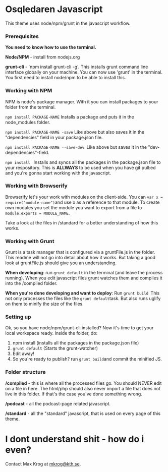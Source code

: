 # Osqledaren Javascript

This theme uses node/npm/grunt in the javascript workflow. 

### Prerequisites

**You need to know how to use the terminal.**

**Node/NPM** - install from nodejs.org 

**grunt-cli** - 'npm install grunt-cli -g'. This installs grunt command line interface globally on your machine. You can now use 'grunt' in the terminal. You first need to install node/npm to be able to install this.

### Working with NPM
NPM is node's package manager. With it you can install packages to your folder from the terminal.

``` npm install PACKAGE-NAME ``` Installs a package and puts it in the node_modules folder.

```npm install PACKAGE-NAME -save``` Like above but also saves it in the "dependencies" field in your package.json file.

```npm install PACKAGE-NAME --save-dev ```Like above but saves it in the "dev-dependencies"-field.

```npm install ``` Installs and syncs all the packages in the package.json file to your respository. This is **ALLWAYS** to be used when you have git pull:ed and you're gonna start working with the javascript.

### Working with Browserify
Browserify let's your work with modules on the client-side.
You can ```var x = require("module-name")```and use x as a reference to that module. To create own modules you set the module you want to export from a file to ``` module.exports = MODULE_NAME ```.

Take a look at the files in /standard for a better understanding of how this works.

### Working with Grunt

Grunt is a task manager that is configured via a gruntFile.js in the folder. This readme will not go into detail about how it works. But taking a good look at gruntFile.js should give you an understanding.

**When developing**: run ```grunt default``` in the terminal (and leave the process running). When you edit javascript files grunt watches them and compiles it into the /compiled folder.

**When you're done developing and want to deploy**: Run ```grunt build ```This not only processes the files like the ```grunt default```task. But also runs uglify on them to minify the size of the files.

### Setting up
Ok, so you have node/npm/grunt-cli installed? Now it's time to get your local workspace ready.
Inside the folder, do:

1. npm install (installs all the packages in the package.json file)
2. ```grunt default``` (Starts the grunt-watcher)
3. Edit away!
4. So you're ready to publish? run ```grunt build```and commit the minified JS.

### Folder structure
**/compiled** - this is where all the processed files go. You should NEVER edit on a file in here. The html/php should also never import a file that does not live in this folder. If that's the case you've done something wrong.

**/podcast** - all the podcast-page related javascript.

**/standard** - all the "standard" javascript, that is used on every page of this theme.


# I dont understand shit - how do i even?

Contact Max Krog at mkrog@kth.se.